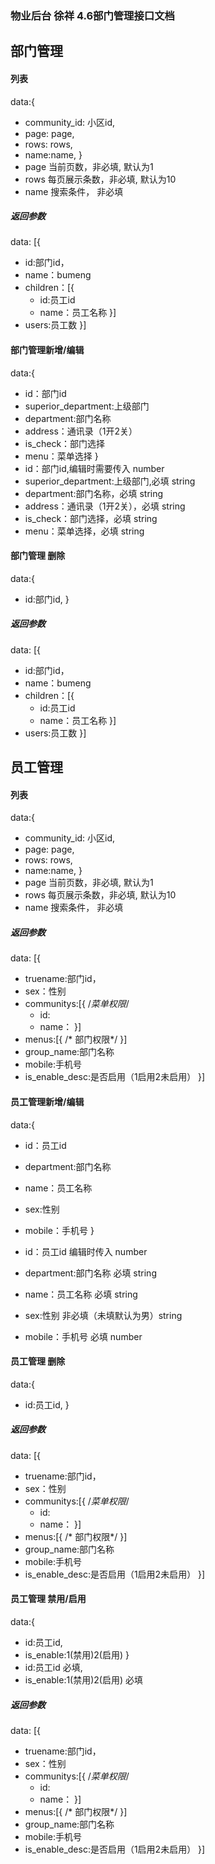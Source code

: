 ###  物业后台 徐祥 4.6部门管理接口文档

## 部门管理
#### 列表
data:{
  - community_id: 小区id,
  - page: page,
  - rows: rows,
  - name:name,
}
- page                     当前页数，非必填, 默认为1
- rows                     每页展示条数，非必填, 默认为10
- name                     搜索条件， 非必填
#####  返回参数
data: [{
  - id:部门id，
  - name：bumeng
  - children：[{
    - id:员工id
    - name：员工名称
  }]
  - users:员工数
}]
#### 部门管理新增/编辑

data:{
  - id：部门id
  - superior_department:上级部门
  - department:部门名称
  - address：通讯录（1开2关）
  - is_check：部门选择
  - menu：菜单选择
}
- id：部门id,编辑时需要传入            number
- superior_department:上级部门,必填   string
- department:部门名称，必填           string
- address：通讯录（1开2关），必填      string
- is_check：部门选择，必填            string
- menu：菜单选择，必填                string

#### 部门管理 删除
data:{
  - id:部门id,
}
##### 返回参数

data: [{
  - id:部门id，
  - name：bumeng
  - children：[{
    - id:员工id
    - name：员工名称
  }]
  - users:员工数
}]

## 员工管理

####  列表

data:{
  - community_id: 小区id,
  - page: page,
  - rows: rows,
  - name:name,
}
- page                     当前页数，非必填, 默认为1
- rows                     每页展示条数，非必填, 默认为10
- name                     搜索条件， 非必填

#####  返回参数
data: [{
  - truename:部门id，
  - sex：性别
  - communitys:[{
    /*菜单权限*/
    - id:
    - name：
  }]
  - menus:[{
    /* 部门权限*/
  }]
  - group_name:部门名称
  - mobile:手机号
  - is_enable_desc:是否启用（1启用2未启用）
}]

#### 员工管理新增/编辑

data:{
  - id：员工id
  - department:部门名称
  - name：员工名称
  - sex:性别
  - mobile：手机号
}

- id：员工id 编辑时传入                    number
- department:部门名称  必填                string
- name：员工名称       必填                string
- sex:性别            非必填（未填默认为男）string
- mobile：手机号       必填               number


#### 员工管理 删除
data:{
  - id:员工id,
}
##### 返回参数

data: [{
 - truename:部门id，
  - sex：性别
  - communitys:[{
    /*菜单权限*/
    - id:
    - name：
  }]
  - menus:[{
    /* 部门权限*/
  }]
  - group_name:部门名称
  - mobile:手机号
  - is_enable_desc:是否启用（1启用2未启用）
}]

#### 员工管理 禁用/启用
data:{
  - id:员工id,
  - is_enable:1(禁用)2(启用)
}
- id:员工id 必填,
- is_enable:1(禁用)2(启用) 必填

##### 返回参数

data: [{
 - truename:部门id，
  - sex：性别
  - communitys:[{
    /*菜单权限*/
    - id:
    - name：
  }]
  - menus:[{
    /* 部门权限*/
  }]
  - group_name:部门名称
  - mobile:手机号
  - is_enable_desc:是否启用（1启用2未启用）
}]